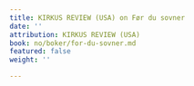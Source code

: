 ```yaml
---
title: KIRKUS REVIEW (USA) on Før du sovner
date: ''
attribution: KIRKUS REVIEW (USA)
book: no/boker/for-du-sovner.md
featured: false
weight: ''

---
```


